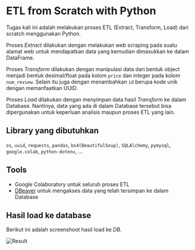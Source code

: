 # ETL from Scratch with Python

Tugas kali ini adalah melakukan proses ETL (Extract, Transform, Load) dari scratch menggunakan Python.

Proses *Extract* dilakukan dengan melakukan web scraping pada suatu alamat web untuk mendapatkan data yang kemudian dimasukkan ke dalam DataFrame.

Proses *Transform* dilakukan dengan manipulasi data dari bentuk object menjadi bentuk desimal/float pada kolom `price` dan integer pada kolom `num_review`. Selain itu juga dengan menambahkan `id` berupa kode unik dengan memanfaatkan UUID.

Proses *Load* dilakukan dengan menyimpan data hasil *Transform* ke dalam Database. Nantinya, data yang ada di dalam Database tersebut bisa dipergunakan untuk keperluan analisis maupun proses ETL yang lain.

## Library yang dibutuhkan

`os`, `uuid`, `requests`, `pandas`, `bs4(BeautifulSoup)`, `SQLAlchemy`, `pymysql`, `google.colab`, `python-dotenv`, ...

## Tools

- Google Colaboratory untuk seluruh proses ETL
- [DBeaver](http://dbeaver.io) untuk mengakses data yang telah tersimpan ke dalam Database

## Hasil load ke database

Berikut ini adalah screenshoot hasil load ke DB.

![Result](ETL%20result.png)